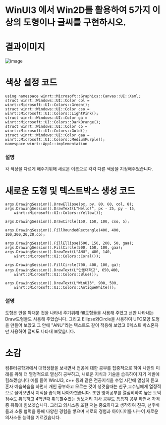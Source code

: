 # WinUI3 에서 Win2D를 활용하여 5가지 이상의 도형이나 글씨를 구현하시오.


# 결과이미지
![image](https://github.com/JunYoung0404/visualprogramming/assets/50895748/e8ea8920-aea9-413e-af4b-b7241cfd65da)

# 색상 설정 코드
```
using namespace winrt::Microsoft::Graphics::Canvas::UI::Xaml;
struct winrt::Windows::UI::Color col = winrt::Microsoft::UI::Colors::Green();
struct winrt::Windows::UI::Color cso = winrt::Microsoft::UI::Colors::LightPink();
struct winrt::Windows::UI::Color ga = winrt::Microsoft::UI::Colors::DarkOrange();
struct winrt::Windows::UI::Color co = winrt::Microsoft::UI::Colors::Gold();
struct winrt::Windows::UI::Color gaa = winrt::Microsoft::UI::Colors::MediumPurple();
namespace winrt::App1::implementation

```
### 설명
각 색상을 다르게 해주기위해 새로운 이름으로 각각 다른 색상을 지정해주었습니다.

# 새로운 도형 및 텍스트박스 생성 코드
```
args.DrawingSession().DrawEllipse(px, py, 80, 60, col, 8);
args.DrawingSession().DrawText(L"Hello!", px - 25, py - 15,
    winrt::Microsoft::UI::Colors::Yellow());

args.DrawingSession().DrawCircle(150, 150, 100, cso, 5);

args.DrawingSession().FillRoundedRectangle(400, 400, 100,200,20,20,co);

args.DrawingSession().FillEllipse(500, 150, 200, 50, gaa);
args.DrawingSession().FillCircle(500, 150, 100, gaa);
args.DrawingSession().DrawText(L"ANU", 480, 140,
    winrt::Microsoft::UI::Colors::Coral());

args.DrawingSession().FillCircle(700, 400, 100, ga);
args.DrawingSession().DrawText(L"안동대학교", 650,400,
    winrt::Microsoft::UI::Colors::Blue());

args.DrawingSession().DrawText(L"WinUI3", 900, 500,
    winrt::Microsoft::UI::Colors::AntiqueWhite());
```
### 설명
도형은 안을 꽉채운 것을 나타내 주기위해 fill도형들을 사용해 주었고 선만 나타내는 Draw도형들도 사용해 주었습니다. 그리고 Ellipse와Circle을 사용하여 UFO모양 도형을 만들어 보았고 그 안에 "ANU"라는 텍스트도 같이 적용해 보았고 
0텍스트 박스혼자만 사용하여 글씨도 나타내 보았습니다.



# 소감
컴퓨터공학과에서 대학생활을 보내면서 전공에 대한 공부를 집중적으로 하여 나만의 미래를 위해 더 열정적으로 열심히 공부하고, 새로운 지식과 기술을 습득하여 자기 계발에 힘쓰겠습니다 예를 들어 WinUi3, c++ 등과 같은 전공지식을 수업 시간에 열심히 듣고 혼자 예습복습을 하면서 개인 공부하고 모르는 것이 생겻을때는 친구,교수님에게 열정적으로 물어보면서 지식을 습득해 나아가겟습니다. 또한 영어공부를 열심히하여 높은 토익점수도 취득하고 4학년때 취득할수있는 정보처리 기사 공부도 틈틈히 공부 하면서 자격증 취득에 힘쓰겟습니다.  그리고 의사소통 또한 저는 중요하다고 생각하여 친구, 선후배들과 소통 협력을 통해 다양한 경험을 쌓으며 서로의 경험과 아이디어를 나누어 새로운 의사소통 능력을 기르겠습니다.
